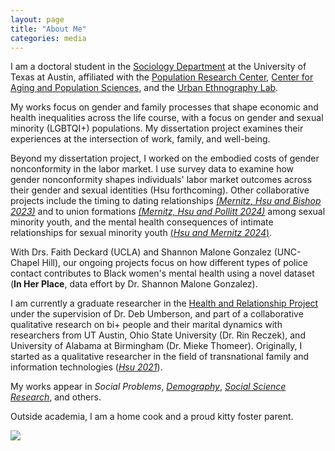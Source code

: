 ```yaml
---
layout: page
title: "About Me"
categories: media
---
```



I am a doctoral student in the [Sociology Department](https://liberalarts.utexas.edu/sociology/gradstudents/fh5495) at the University of Texas at Austin, affiliated with the [Population Research Center](https://liberalarts.utexas.edu/prc/gradstudents/fh5495), [Center for Aging and Population Sciences](https://liberalarts.utexas.edu/caps/people/), and the [Urban Ethnography Lab](https://sites.utexas.edu/ethnolab/people/fellows/). 

My works focus on gender and family processes that shape economic and health inequalities across the life course, with a focus on gender and sexual minority (LGBTQI+) populations. My dissertation project examines their experiences at the intersection of work, family, and well-being. 

Beyond my dissertation project, I worked on the embodied costs of gender nonconformity in the labor market. I use survey data to examine how gender nonconformity shapes individuals' labor market outcomes across their gender and sexual identities (Hsu forthcoming). Other collaborative projects include the timing to dating relationships [*(Mernitz, Hsu and Bishop 2023)*](https://journals.sagepub.com/doi/10.1177/02654075231185763) and to union formations [*(Mernitz, Hsu and Pollitt 2024)*](https://doi.org/10.1215/00703370-11380562) among sexual minority youth, and the mental health consequences of intimate relationships for sexual minority youth [(*Hsu and Mernitz 2024*)](https://doi.org/10.1016/j.ssresearch.2024.103049). 

With Drs. Faith Deckard (UCLA) and Shannon Malone Gonzalez (UNC-Chapel Hill), our ongoing projects focus on how different types of police contact contributes to Black women's mental health using a novel dataset (**In Her Place**, data effort by Dr. Shannon Malone Gonzalez).

I am currently a graduate researcher in the [Health and Relationship Project](https://liberalarts.utexas.edu/health-relationships-lab/) under the supervision of Dr. Deb Umberson, and part of a collaborative qualitative research on bi+ people and their marital dynamics with researchers from UT Austin, Ohio State University (Dr. Rin Reczek), and University of Alabama at Birmingham (Dr. Mieke Thomeer). Originally, I started as a qualitative researcher in the field of transnational family and information technologies ([*Hsu 2021*](https://www.tandfonline.com/doi/abs/10.1080/1369118X.2019.1657161?journalCode=rics20)). 

My works appear in *Social Problems*, [*Demography*](https://doi.org/10.1215/00703370-11380562), [*Social Science Research*](https://doi.org/10.1016/j.ssresearch.2024.103049), and others.

Outside academia, I am a home cook and a proud kitty foster parent.

![](https://jaimehsu.github.io/photo.jpg) 
